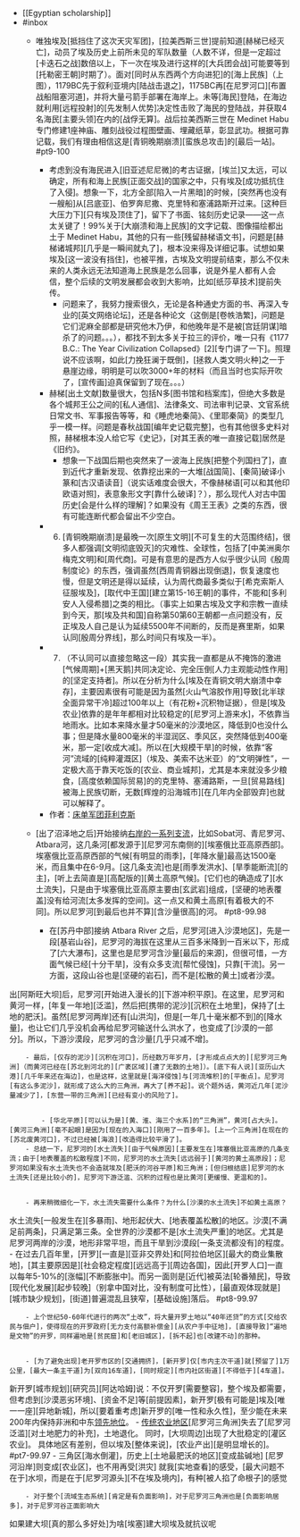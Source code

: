 - [[Egyptian scholarship]]
- #inbox
    - 唯独埃及[抵挡住了这次天灾军团]，[拉美西斯三世]提前知道[赫梯已经灭亡]，动员了埃及历史上前所未见的军队数量（人数不详，但是一定超过[卡迭石之战]数倍以上，下一次在埃及进行这样的[大兵团会战]可能要等到[托勒密王朝]时期了）。面对[同时从东西两个方向进犯]的[海上民族]（上图），1179BC先于叙利亚境内[陆战击退之]，1175BC再[在尼罗河口][布置战船阻塞河道]，并将大量弓箭手部署在海岸上。未等[海民]登陆，在海边就利用[远程投射]的[先发制人优势]决定性击败了海民的登陆战，并获取4名海民[主要头领]在内的[战俘无算]。战后拉美西斯三世在 Medinet Habu 专门修建1座神庙、雕刻战役过程图壁画、埋藏纸草，彰显武功。根据可靠记载，我们有理由相信这是[青铜晚期崩溃][蛮族总攻击]的[最后一站]。 #pt9-100
        - 考虑到没有海民进入[旧亚述尼尼微]的考古证据，[埃兰]又太远，可以确定，所有和海上民族[正面交战]的国家之中，只有埃及[成功抵抗住了入侵]。想象一下，北方全部[陷入一片黑暗]的时候，[突然再也没有一艘船]从[吕底亚]、伯罗奔尼撒、克里特和塞浦路斯开过来。[这种巨大压力下][只有埃及顶住了]，留下了书面、铭刻历史记录——这一点太关键了！99%关于[大崩溃和海上民族]的文字记载、图像描绘都出土于 Medinet Habu，其他的只有一些[残留赫梯语文书]，问题是[赫梯诸城邦][几乎是一瞬间就丸了]，根本没来得及详细记事。试想如果埃及[这一波没有挡住]，也被平推，古埃及文明提前结束，那么不仅未来的人类永远无法知道海上民族是怎么回事，说是外星人都有人会信，整个后续的文明发展都会收到大影响，比如[纸莎草技术]提前失传。
            - 问题来了，我努力搜索很久，无论是各种通史方面的书、再深入专业的[英文网络论坛]，还是各种论文（这倒是[卷帙浩繁]，问题是它们泥麻全部都是研究他木乃伊，和他晚年是不是被[宫廷阴谋]暗杀了的问题。。。），都找不到太多关于拉三的评价，唯一只有《1177 B.C.: The Year Civilization Collapsed》[2][专门讲了一下]。照理说不应该啊，如此[力挽狂澜于既倒]，[拯救人类文明火种]之一于悬崖边缘，明明是可以吹3000+年的材料（而且当时也实际开吹了，[宣传画]迫真保留到了现在。。。）
        - 赫梯[出土文献]数量很大，包括N多[图书馆和档案库]，但绝大多数是各个城邦王公之间的[私人通信]、法律条文、司法审判记录、文官系统日常文书、军事报告等等，和《睡虎地秦简》、《里耶秦简》的类型几乎一模一样。问题是春秋战国[编年史记载完整]，也有其他很多史料对照，赫梯根本没人给它写《史记》，[对其王表的唯一直接记载]居然是《旧约》。
            - 想象一下战国后期也突然来了一波海上民族[把整个列国扫了]，直到近代才重新发现、依靠挖出来的一大堆[战国简]、[秦简]破译小篆和[古汉语读音]（说实话难度会很大，不像赫梯语[可以和其他印欧语对照]，表意象形文字[靠什么破译]？），那么现代人对古中国历史[会是什么样的理解]？如果没有《周王王表》之类的东西，很有可能连断代都会留出不少空白。
        - 6. [青铜晚期崩溃]是最晚一次[原生文明][不可复生的大范围终结]，很多人都强调[文明彻底毁灭]的灾难性、全球性，包括了[中美洲奥尔梅克文明]和[周代商]。可是有意思的是西方人似乎很少认同《殷周制度论》的东西，强调虽然[西周青铜器出现倒退]，恢复速度也慢，但是文明还是得以延续，认为周代商最多类似于[希克索斯人征服埃及]，[取代中王国][建立第15-16王朝]的事件，不能和[多利安人入侵希腊]之类的相比。（事实上如果古埃及文字和宗教一直续到今天，那[埃及共和国]自称第50第60王朝都一点问题没有，反正埃及人自己是认为延续5500年不间断的，反而是赛里斯，如果认同[殷周分界线]，那么时间只有埃及一半）。
        - 7. （不认同可以直接忽略这一段）其实我一直都是从不掩饰的激进[气候周期]+[黑天鹅]共同决定论、完全压倒[人力主观能动性作用]的[坚定支持者]。所以在分析为什么[埃及在青铜文明大崩溃中幸存]，主要因素很有可能是因为虽然[火山气溶胶作用]导致[北半球全面异常干冷]超过100年以上（有花粉+沉积物证据），但是[埃及农业]依靠的是年年都相对比较稳定的[尼罗河上游来水]，不依靠当地雨水。比如本来降水量才50毫米的沙漠地区，降低到0也没什么事；但是降水量800毫米的半湿润区、季风区，突然降低到400毫米，那一定[收成大减]。所以在[大规模干旱]的时候，依靠“客河”流域的[纯粹灌溉区]（埃及、美索不达米亚）的“文明弹性”，一定极大高于靠天吃饭的[农业、商业城邦]，尤其是本来就没多少粮食，[高度依赖国际贸易]的的克里特、塞浦路斯，一旦[贸易路线]被海上民族切断，无数[辉煌的沿海城市][在几年内全部毁弃]也就可以解释了。
        - 作者：[床单军团菲利克斯](https://www.zhihu.com/question/535212698/answer/2508046652)
    - [出了沼泽地之后]开始接纳[右岸的一系列支流](https://www.zhihu.com/question/306042703/answer/2222261209)，比如Sobat河、青尼罗河、Atbara河，这几条河[都发源于][尼罗河东南侧的][埃塞俄比亚高原西部]。埃塞俄比亚高原西部的气候[有明显的雨季]，[年降水量]最高达1500毫米，而且集中在6-9月。[这几条支流]也是[雨季发洪水]、[旱季能断流][的主]，[听上去简直是][高配版的][黄土高原气候]。[它们也的确造成了][水土流失]，只是由于埃塞俄比亚高原主要由[玄武岩]组成，[坚硬的地表覆盖]没有给河流[太多发挥的空间]。这一点又和黄土高原[有着极大的不同]。所以尼罗河[到最后也并不算][含沙量很高]的河。 #pt8-99.98


        - 在[苏丹中部]接纳 Atbara River 之后，尼罗河[进入沙漠地区]，先是一段[基岩山谷]，尼罗河的海拔在这里从三百多米降到一百米以下，形成了[六大瀑布]，这里也是尼罗河含沙量[最后的来源]，但很可惜，一方面气候已经[十分干旱]，没有众多支流[帮忙侵蚀]，只靠[干流]。另一方面，这段山谷也是[坚硬的岩石]，而不是[松散的黄土]或者沙漠。

出[阿斯旺大坝]后，尼罗河[开始进入漫长的][下游冲积平原]。在这里，尼罗河和黄河一样，[年复一年地][泛滥]，然后把[携带的泥沙][沉积在土地里]，保持了[土地的肥沃]。虽然[尼罗河两岸]还有[山洪沟]，但是[一年几十毫米都不到]的[降水量]，也让它们几乎没机会再给尼罗河输送什么洪水了，也变成了[沙漠的一部分]。所以，下游沙漠段，尼罗河的含沙量[几乎只减不增]。


        - 最后，[仅存的泥沙][沉积在河口]，历经数万年岁月，[才形成点点大的][尼罗河三角洲]（而黄河已经在[苏北到河北的][广袤区域][遭了无数的土地]）。[底下有人说][亚历山大港][几千年来还在海边]，也是这样，这里就是[海洋侵蚀]与[河流堆积]的[平衡点]。尼罗河[有这么多泥沙]，就形成了这么大的三角洲，再大了[养不起]。说个题外话，黄河近几年[泥沙量减少了]，[东营一带的三角洲][已经有变小的风险了]。


            - [华北平原][可以认为是][黄、淮、海三个水系]的“三角洲”，黄河[占大头]。[黄河三角洲][毫不起眼]是因为[现在的入海口][刚用了一百多年]。[上一个三角洲]在现在的[苏北废黄河口]，不过已经被[海浪][改造得比较平滑了]。
        - 总结一下，尼罗河的[水土流失][由于气候原因][主要发生在]埃塞俄比亚高原的几条支流；由于[地表覆盖的松散程度]不同，尼罗河的水土流失[远远弱于][黄河的黄土高原段]；尼罗河如果没有水土流失也不会造就埃及[肥沃的河谷平原]和三角洲；[但归根结底]尼罗河的水土流失[还是比较小的]，尼罗河下游泛滥、沉积的过程也是比黄河[更缓慢、更温和的]。


        - 再来稍微细化一下，水土流失需要什么条件？为什么[沙漠的水土流失]不如黄土高原？

水土流失[一般发生在][多暴雨]、地形起伏大、[地表覆盖松散]的地区。沙漠[不满足前两条]，只满足第三条。全世界的沙漠都不是[水土流失严重]的地区。尤其是尼罗河两岸的沙漠，地形非常平坦，而且干旱到沙漠段[一条支流都没有]的程度。
    - 在过去几百年里，[开罗][一直是][亚非交界处]和[阿拉伯地区][最大的商业集散地]，[其主要原因是][社会稳定程度][远远高于][周边各国]，因此[开罗人口]一直以每年5-10%的[涨幅][不断膨胀中]。而另一面则是[近代]被英法[轮番殖民]，导致[现代化发展][起步较晚]（别拿中国对比，没有制度可比性），[最直观体现就是][城市缺少规划]，[街道]普遍混乱且狭窄，[基础设施]落后。 #pt8-99.97


        - 上个世纪50-60年代进行的两次“土改”，将大量开罗土地以“40年还贷”的方式[交给农民与佃户]，使得现在的开罗政府[无力支付高额补偿金][从农户手中征地]，[直接导致]“遍地是文物”的开罗，同样遍地是[贫民窟]和[老旧城区]，[拆不起]也[改建不动]的那种。


        - [为了避免出现]老开罗市区的[交通拥挤]，[新开罗]仅[市内主次干道]就[预留了]1万公里，[最大一条主干道]为[双向16车道]，[同时规定][市内社区街道][不得低于][4车道]。

新开罗[城市规划][研究员][阿达哈姆]说：不仅开罗[需要整容]，整个埃及都需要，但考虑到[沙漠恶劣环境]、[资金不足]等[前提因素]，新开罗[极有可能是]埃及[唯一一座][异地新城]，所以[要着重考虑]新开罗的[唯一性和永久性]，至少能在未来200年内保持非洲和中东[领先地位](https://zhuanlan.zhihu.com/p/420301233)。
    - [传统农业地区](https://bbs.saraba1st.com/2b/forum.php?mod=viewthread&tid=2034813)[尼罗河三角洲]失去了[尼罗河泛滥][对土地肥力的补充]，土地退化。
同时，[大坝周边]出现了大批稳定的[灌区农业]。
具体地区有差别，但以埃及[整体来说]，[农业产出][是明显增长的]。 #pt7-99.97
        - 三角区[海水倒灌]，历史上[土地最肥沃的地区][变成盐碱地]
[尼罗河沿岸]则变成[农业区]，也不用再受[洪灾]
就我[实地查看]的感受，[最大问题不在于]水坝，而是在于[尼罗河源头][不在埃及境内]，有种[被人掐了命根子]的感觉


        - 对于整个[流域生态系统][肯定是有负面影响]，对于尼罗河三角洲也是[负面影响居多]，对于尼罗河谷正面影响大
如果建大坝[真的那么多好处]为啥[埃塞]建大坝埃及就抗议呢

